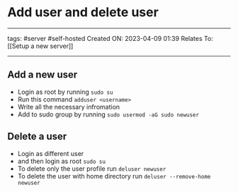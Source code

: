 # Add user and delete user
---
tags: #server #self-hosted 
Created ON: 2023-04-09 01:39
Relates To: [[Setup a new server]]

---

## Add a new user
* Login as root by running `sudo su`
* Run this command `adduser <username>`
* Write all the necessary infromation
* Add to sudo group by running `sudo usermod -aG sudo newuser`

## Delete a user
* Login as different user
* and then login as root `sudo su`
* To delete only the user profile run `deluser newuser`
* To delete the user with home directory run `deluser --remove-home newuser`
